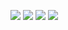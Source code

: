 ![](https://img.shields.io/badge/Python-14354C?style=for-the-badge&logo=python&logoColor=white)
![](https://img.shields.io/github/license/Fall24-SE-ASK/HW1.svg)
![](https://img.shields.io/badge/Linux-FCC624?style=for-the-badge&logo=linux&logoColor=black)
![](https://github.com/Fall-24-SE-ASK/HW1/actions/workflows/test.yml/badge.svg)